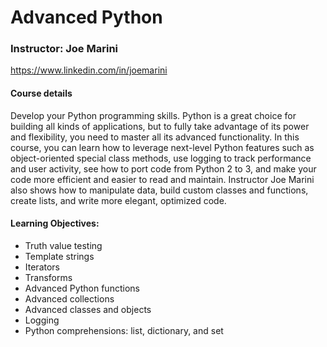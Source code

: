 # Advanced Python
### Instructor: Joe Marini
https://www.linkedin.com/in/joemarini

#### Course details
Develop your Python programming skills. Python is a great choice for building all kinds of applications, but to fully take advantage of its power and flexibility, you need to master all its advanced functionality. In this course, you can learn how to leverage next-level Python features such as object-oriented special class methods, use logging to track performance and user activity, see how to port code from Python 2 to 3, and make your code more efficient and easier to read and maintain. Instructor Joe Marini also shows how to manipulate data, build custom classes and functions, create lists, and write more elegant, optimized code.

#### Learning Objectives:
* Truth value testing
* Template strings
* Iterators
* Transforms
* Advanced Python functions
* Advanced collections
* Advanced classes and objects
* Logging
* Python comprehensions: list, dictionary, and set
